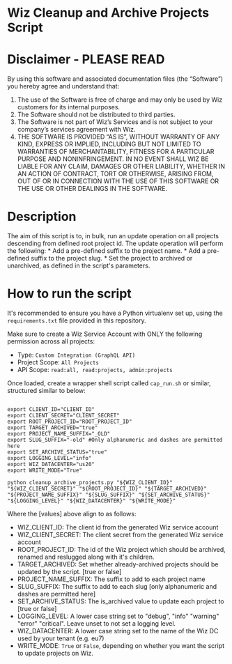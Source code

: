 # Wiz Cleanup and Archive Projects Script

# Disclaimer - PLEASE READ

By using this software and associated documentation files (the “Software”) you hereby agree and understand that:

1. The use of the Software is free of charge and may only be used by Wiz customers for its internal purposes.
2. The Software should not be distributed to third parties.
3. The Software is not part of Wiz’s Services and is not subject to your company’s services agreement with Wiz.
4. THE SOFTWARE IS PROVIDED “AS IS”, WITHOUT WARRANTY OF ANY KIND, EXPRESS OR IMPLIED, INCLUDING BUT NOT LIMITED TO WARRANTIES OF MERCHANTABILITY, FITNESS FOR A PARTICULAR PURPOSE AND NONINFRINGEMENT. IN NO EVENT SHALL WIZ BE LIABLE FOR ANY CLAIM, DAMAGES OR OTHER LIABILITY, WHETHER IN AN ACTION OF CONTRACT, TORT OR OTHERWISE, ARISING FROM, OUT OF OR IN CONNECTION WITH THE USE OF THIS SOFTWARE OR THE USE OR OTHER DEALINGS IN THE SOFTWARE.

# Description

The aim of this script is to, in bulk, run an update operation on all projects descending from defined root project id. The update operation will perform the following:
    * Add a pre-defined suffix to the project name.
    * Add a pre-defined suffix to the project slug.
    * Set the project to archived or unarchived, as defined in the script's parameters.


# How to run the script

It's recommended to ensure you have a Python virtualenv set up, using the `requirements.txt` file provided in this repository.

Make sure to create a Wiz Service Account with ONLY the following permission across all projects:
* Type: `Custom Integration (GraphQL API)`
* Project Scope: `All Projects`
* API Scope: `read:all, read:projects, admin:projects`

Once loaded, create a wrapper shell script called `cap_run.sh` or similar, structured similar to below:

```

export CLIENT_ID="CLIENT_ID"
export CLIENT_SECRET="CLIENT_SECRET"
export ROOT_PROJECT_ID="ROOT_PROJECT_ID"
export TARGET_ARCHIVED="true"
export PROJECT_NAME_SUFFIX="_OLD"
export SLUG_SUFFIX="-old" #Only alphanumeric and dashes are permitted here
export SET_ARCHIVE_STATUS="true"
export LOGGING_LEVEL="info"
export WIZ_DATACENTER="us20"
export WRITE_MODE="True"

python cleanup_archive_projects.py "${WIZ_CLIENT_ID}" "${WIZ_CLIENT_SECRET}" "${ROOT_PROJECT_ID}" "${TARGET_ARCHIVED}" "${PROJECT_NAME_SUFFIX}" "${SLUG_SUFFIX}" "${SET_ARCHIVE_STATUS}" "${LOGGING_LEVEL}" "${WIZ_DATACENTER}" "${WRITE_MODE}"

```

Where the [values] above align to as follows:

* WIZ_CLIENT_ID: The client id from the generated Wiz service account
* WIZ_CLIENT_SECRET: The client secret from the generated Wiz service account
* ROOT_PROJECT_ID: The id of the Wiz project which should be archived, renamed and reslugged along with it's children.
* TARGET_ARCHIVED: Set whether already-archived projects should be updated by the script. [true or false]
* PROJECT_NAME_SUFFIX: The suffix to add to each project name
* SLUG_SUFFIX: The suffix to add to each slug [only alphanumeric and dashes are permitted here]
* SET_ARCHIVE_STATUS: The is_archived value to update each project to [true or false]
* LOGGING_LEVEL: A lower case string set to "debug", "info" "warning" "error" "critical". Leave unset to not set a logging level.
* WIZ_DATACENTER: A lower case string set to the name of the Wiz DC used by your tenant (e.g. eu7)
* WRITE_MODE: `True` or `False`, depending on whether you want the script to update projects on Wiz.
